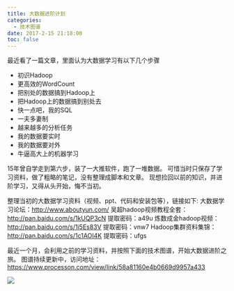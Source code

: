 ```yaml
---
title: 大数据进阶计划
categories:
  - 技术图谱
date: 2017-2-15 21:18:00
toc: false
---
```


最近看了一篇文章，里面认为大数据学习有以下几个步骤
- 初识Hadoop
- 更高效的WordCount
- 把别处的数据搞到Hadoop上
- 把Hadoop上的数据搞到别处去
- 快一点吧，我的SQL
- 一夫多妻制
- 越来越多的分析任务
- 我的数据要实时
- 我的数据要对外
- 牛逼高大上的机器学习

15年曾自学走到第六步，装了一大推软件，跑了一堆数据。
可惜当时只保存了学习资料，做了粗略的笔记，没有整理成脚本和文章。
现想捡回以前的知识，并进阶学习，又得从头开始，悔不当初。

整理当初的大数据学习资料（视频、ppt、代码和安装包等），链接如下:
大数据学习论坛：http://www.aboutyun.com/
吴超hadoop视频教程全套：http://pan.baidu.com/s/1kUQP3cN 提取密码：a49u
炼数成金hadoop视频：http://pan.baidu.com/s/1i5Es83V 提取密码：vnw7
Hadoop集群资料集锦：http://pan.baidu.com/s/1c1AOI4K 提取密码：ufgs

最近一个月，会利用之前的学习资料，并按照下面的技术图谱，开始大数据进阶之旅。
图谱持续更新中，访问地址：https://www.processon.com/view/link/58a81160e4b0669d9957a433

![](http://7xvfir.com1.z0.glb.clouddn.com/%E5%A4%A7%E6%95%B0%E6%8D%AE%E8%BF%9B%E9%98%B6%E8%AE%A1%E5%88%92/%E5%A4%A7%E6%95%B0%E6%8D%AE%E5%AD%A6%E4%B9%A0%E8%AE%A1%E5%88%92.png)

